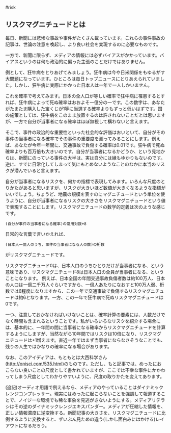 #risk
## リスクマグニチュードとは
毎日、新聞には悲惨な事故や事件がたくさん載っています。これらの事件事故の記事は、世論の注意を喚起し、より良い社会を実現するのに必要なものです。

一方で、新聞に限らず、メディアの情報には必ずバイアスがかかっています。バイアスというのは何も政治的に偏った主張のことだけではありません。

例として、狂牛病をとりあげてみましょう。狂牛病は今や日米関係をもゆるがす大問題になっています。ひところは毎日トップニュースにとりあえられていました。しかし、狂牛病に実際にかかった日本人は一年で一人しかいません。

これを確率で考えてみます。日本の全人口が等しい確率で狂牛病に罹患するとすれば、狂牛病によって死ぬ確率はおおよそ一億分の一です。この数字は、あなたがたまたま購入した宝くじが1等に当選する確率よりもずっと低いはずです。国の施策としては、狂牛病をこのまま放置するのは許されないことだとは思いますが、一方で自分が当事者になる確率はほぼ無視して構わないと言えます。

そこで、事件の政治的な重要性といった社会的な評価はおいといて、自分がその事件の当事者になる確率でその事件の重要度を測ってみることにします。例えば、あなたが今年一年間に、交通事故で負傷する確率は0.01です。狂牛病で死ぬ確率よりも百万倍も大きいのです。自分が当事者になるかどうか、という見地からは、新聞にのっている事件の大半は、実は自分には縁もゆかりもないのです。逆に、すでに日常化してしまって気にもとめないようなことのなかに本当のリスクが潜んでいると言えます。

自分が当事者になるリスクを、何かの指標で表現してみます。いろんな尺度のとりかたがあると思いますが、リスクが大きいほど数値が大きくなるような指標がいいでしょう。ちょうど、地震の規模を表すのにマグニチュードという単位を使うように、自分が当事者になるリスクの大きさをリスクマグニチュードという値で表現することにします。リスクマグニチュードの数学的定義は次のような感じです。
```
(自分が事件の当事者になる確率)の常用対数+8
```
日常的な言葉で言いかえれば、
```
(日本人一億人のうち、事件の当事者になる人の数)の桁数
```
がリスクマグニチュードです。

リスクマグニチュード0は、日本人口のうちひとりだけが当事者になる、という意味であり、リスクマグニチュード8は日本人口の全員が当事者になる、ということになります。
例えば、日本全国の年間交通事故負傷者数は約100万人、日本の人口は一億二千万人ぐらいですから、一億人あたりになおすと100万人弱、桁数では6程度になりますから、この一年で交通事故で負傷するリスクマグニチュードは約6となります。一方、この一年で狂牛病で死ぬリスクマグニチュードは0です。

一つ、注意しておかなければいけないことは、確率計算の要素には、人数だけでなく時間も含まれるということです。私がいろいろなリスクを紹介する場合には、基本的に、一年間の間に当事者になる確率からリスクマグニチュードを計算するようにしますが、当然ながら10年間ではリスクは10倍になり、リスクマグニチュードは+1増えます。直近一年ではまず当事者にならなさそうなことでも、残りの人生ではかなりの確率になる場合があります。

なお、このアイディアは、もともとは大西科学さん(http://onisci.com/535.html)のものです。ただし、もと記事では、めったにおこらない良いことの尺度として書かれていますが、ここでは不幸な事件にかかわってしまう尺度としてわかりやすいように、尺度の取りかたを変えてあります。

(追記)オーディオ用語で例えるなら、メディアのやっていることはダイナミックレンジコンプレッサー。現実にはめったに起こらないことを強調して報道することで、ノイジーな環境でも稀な事象を見逃がさないようにする。メディアリテラシはその逆のダイナミックレンジエキスパンダー。メディアが圧縮した情報を、正しい情報濃度に逆変換する。新聞記事の大きさを、リスクマグニチュードに比例するように変換すると、ずいぶん見ための違う(しかし面白みにはかける)レイアウトになるだろう。

